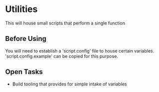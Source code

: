 # Utilities

This will house small scripts that perform a single function

## Before Using

You will need to establish a 'script.config' file to house certain variables. 'script.config.example' can be copied for this purpose.

## Open Tasks

- Build tooling that provides for simple intake of variables
